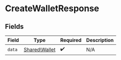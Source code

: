 # CreateWalletResponse


## Fields

| Field                                          | Type                                           | Required                                       | Description                                    |
| ---------------------------------------------- | ---------------------------------------------- | ---------------------------------------------- | ---------------------------------------------- |
| `data`                                         | [Shared\Wallet](../../Models/Shared/Wallet.md) | :heavy_check_mark:                             | N/A                                            |